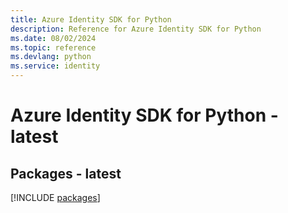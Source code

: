 ```yaml
---
title: Azure Identity SDK for Python
description: Reference for Azure Identity SDK for Python
ms.date: 08/02/2024
ms.topic: reference
ms.devlang: python
ms.service: identity
---
```

# Azure Identity SDK for Python - latest
## Packages - latest
[!INCLUDE [packages](identity-index.md)]
